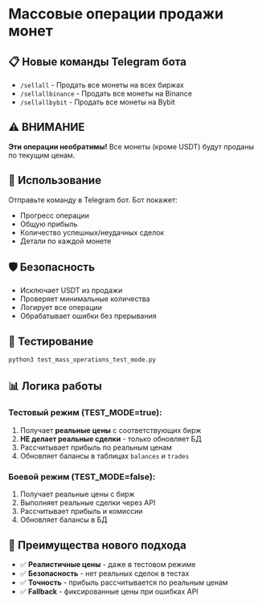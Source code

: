 # Массовые операции продажи монет

## 📋 Новые команды Telegram бота

- `/sellall` - Продать все монеты на всех биржах
- `/sellallbinance` - Продать все монеты на Binance  
- `/sellallbybit` - Продать все монеты на Bybit

## ⚠️ ВНИМАНИЕ

**Эти операции необратимы!** Все монеты (кроме USDT) будут проданы по текущим ценам.

## 🔧 Использование

Отправьте команду в Telegram бот. Бот покажет:
- Прогресс операции
- Общую прибыль
- Количество успешных/неудачных сделок
- Детали по каждой монете

## 🛡️ Безопасность

- Исключает USDT из продажи
- Проверяет минимальные количества
- Логирует все операции
- Обрабатывает ошибки без прерывания

## 🧪 Тестирование

```bash
python3 test_mass_operations_test_mode.py
```

## 📊 Логика работы

### Тестовый режим (TEST_MODE=true):
1. Получает **реальные цены** с соответствующих бирж
2. **НЕ делает реальные сделки** - только обновляет БД
3. Рассчитывает прибыль по реальным ценам
4. Обновляет балансы в таблицах `balances` и `trades`

### Боевой режим (TEST_MODE=false):
1. Получает реальные цены с бирж
2. Выполняет реальные сделки через API
3. Рассчитывает прибыль и комиссии
4. Обновляет балансы в БД

## 🎯 Преимущества нового подхода

- ✅ **Реалистичные цены** - даже в тестовом режиме
- ✅ **Безопасность** - нет реальных сделок в тестах
- ✅ **Точность** - прибыль рассчитывается по реальным ценам
- ✅ **Fallback** - фиксированные цены при ошибках API
